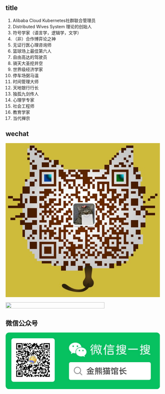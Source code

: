 ## title

1. Alibaba Cloud Kubernetes社群联合管理员
1. Distributed Wives System 理论的创始人
1. 符号学家（语言学，逻辑学，文学）
1. （非）合作博弈论之神
1. 无证行医心理咨询师
1. 篮球场上最佳第六人
1. 自由高达的驾驶员
1. 骑天大圣挖井空
1. 世界级经济学家
1. 停车场弼马温
1. 时间管理大师
1. 天地银行行长
1. 独孤九剑传人
1. 心理学专家
1. 社会工程师
1. 教育学家
1. 当代禅宗

## wechat

![image](mmqrcode1597440561304.png)

<img src="https://github.com/Legend-yd/MyDawn/blob/master/20171223205540585.png" width="80%" height="80%" />

## 微信公众号

![image](0.jpeg)
